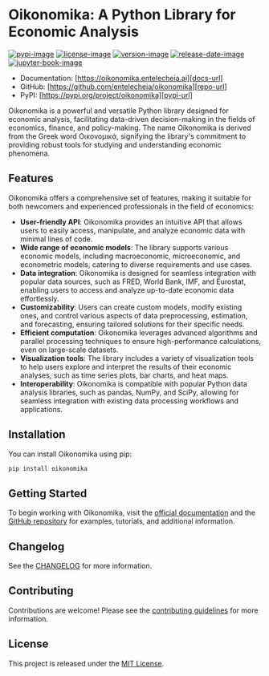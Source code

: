 # Oikonomika: A Python Library for Economic Analysis

[![pypi-image]][pypi-url]
[![license-image]][license-url]
[![version-image]][release-url]
[![release-date-image]][release-url]
[![jupyter-book-image]][docs-url]

<!-- Links: -->

[pypi-image]: https://img.shields.io/pypi/v/oikonomika
[license-image]: https://img.shields.io/github/license/entelecheia/oikonomika
[license-url]: https://github.com/entelecheia/oikonomika/blob/main/LICENSE
[version-image]: https://img.shields.io/github/v/release/entelecheia/oikonomika?sort=semver
[release-date-image]: https://img.shields.io/github/release-date/entelecheia/oikonomika
[release-url]: https://github.com/entelecheia/oikonomika/releases
[jupyter-book-image]: https://jupyterbook.org/en/stable/_images/badge.svg
[repo-url]: https://github.com/entelecheia/oikonomika
[pypi-url]: https://pypi.org/project/oikonomika
[docs-url]: https://oikonomika.entelecheia.ai
[changelog]: https://github.com/entelecheia/oikonomika/blob/main/CHANGELOG.md
[contributing guidelines]: https://github.com/entelecheia/oikonomika/blob/main/CONTRIBUTING.md

<!-- Links: -->

- Documentation: [https://oikonomika.entelecheia.ai][docs-url]
- GitHub: [https://github.com/entelecheia/oikonomika][repo-url]
- PyPI: [https://pypi.org/project/oikonomika][pypi-url]

Oikonomika is a powerful and versatile Python library designed for economic analysis, facilitating data-driven decision-making in the fields of economics, finance, and policy-making. The name Oikonomika is derived from the Greek word Οικονομικά, signifying the library's commitment to providing robust tools for studying and understanding economic phenomena.

## Features

Oikonomika offers a comprehensive set of features, making it suitable for both newcomers and experienced professionals in the field of economics:

- **User-friendly API**: Oikonomika provides an intuitive API that allows users to easily access, manipulate, and analyze economic data with minimal lines of code.
- **Wide range of economic models**: The library supports various economic models, including macroeconomic, microeconomic, and econometric models, catering to diverse requirements and use cases.
- **Data integration**: Oikonomika is designed for seamless integration with popular data sources, such as FRED, World Bank, IMF, and Eurostat, enabling users to access and analyze up-to-date economic data effortlessly.
- **Customizability**: Users can create custom models, modify existing ones, and control various aspects of data preprocessing, estimation, and forecasting, ensuring tailored solutions for their specific needs.
- **Efficient computation**: Oikonomika leverages advanced algorithms and parallel processing techniques to ensure high-performance calculations, even on large-scale datasets.
- **Visualization tools**: The library includes a variety of visualization tools to help users explore and interpret the results of their economic analyses, such as time series plots, bar charts, and heat maps.
- **Interoperability**: Oikonomika is compatible with popular Python data analysis libraries, such as pandas, NumPy, and SciPy, allowing for seamless integration with existing data processing workflows and applications.

## Installation

You can install Oikonomika using pip:

```bash
pip install oikonomika
```

## Getting Started

To begin working with Oikonomika, visit the [official documentation][docs-url] and the [GitHub repository][repo-url] for examples, tutorials, and additional information.

## Changelog

See the [CHANGELOG] for more information.

## Contributing

Contributions are welcome! Please see the [contributing guidelines] for more information.

## License

This project is released under the [MIT License][license-url].
